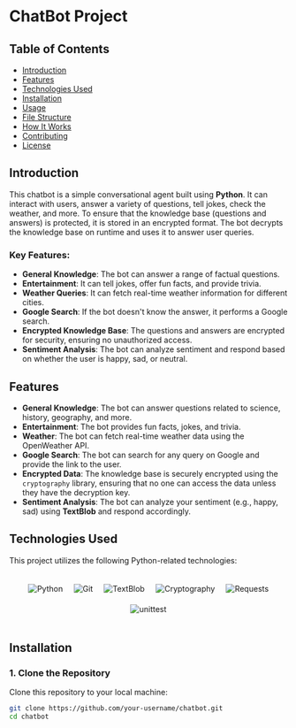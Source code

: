 # ChatBot Project

## Table of Contents

- [Introduction](#introduction)
- [Features](#features)
- [Technologies Used](#technologies-used)
- [Installation](#installation)
- [Usage](#usage)
- [File Structure](#file-structure)
- [How It Works](#how-it-works)
- [Contributing](#contributing)
- [License](#license)

## Introduction

This chatbot is a simple conversational agent built using **Python**. It can interact with users, answer a variety of questions, tell jokes, check the weather, and more. To ensure that the knowledge base (questions and answers) is protected, it is stored in an encrypted format. The bot decrypts the knowledge base on runtime and uses it to answer user queries.

### Key Features:
- **General Knowledge**: The bot can answer a range of factual questions.
- **Entertainment**: It can tell jokes, offer fun facts, and provide trivia.
- **Weather Queries**: It can fetch real-time weather information for different cities.
- **Google Search**: If the bot doesn't know the answer, it performs a Google search.
- **Encrypted Knowledge Base**: The questions and answers are encrypted for security, ensuring no unauthorized access.
- **Sentiment Analysis**: The bot can analyze sentiment and respond based on whether the user is happy, sad, or neutral.

## Features

- **General Knowledge**: The bot can answer questions related to science, history, geography, and more.
- **Entertainment**: The bot provides fun facts, jokes, and trivia.
- **Weather**: The bot can fetch real-time weather data using the OpenWeather API.
- **Google Search**: The bot can search for any query on Google and provide the link to the user.
- **Encrypted Data**: The knowledge base is securely encrypted using the `cryptography` library, ensuring that no one can access the data unless they have the decryption key.
- **Sentiment Analysis**: The bot can analyze your sentiment (e.g., happy, sad) using **TextBlob** and respond accordingly.

## Technologies Used

This project utilizes the following Python-related technologies:

<div style="display: flex; flex-wrap: wrap; justify-content: center; gap: 20px; padding: 20px;">
  <img src="https://img.shields.io/badge/Python-Programming-yellowgreen" alt="Python" />
  <img alt="Git" src="https://img.shields.io/badge/-Git-F05032?style=flat-square&logo=git&logoColor=white" />
  <img alt="TextBlob" src="https://img.shields.io/badge/TextBlob-NLP-lightgrey?logo=python" />
  <img alt="Cryptography" src="https://img.shields.io/badge/Cryptography-encryption-lightgrey" />
  <img alt="Requests" src="https://img.shields.io/badge/Requests-HTTP-ff7b7b" />
  <img alt="unittest" src="https://img.shields.io/badge/unittest-testing-green" />
</div>

## Installation

### 1. Clone the Repository

Clone this repository to your local machine:

```bash
git clone https://github.com/your-username/chatbot.git
cd chatbot
